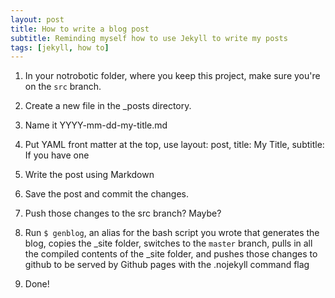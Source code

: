 ```yaml
---
layout: post
title: How to write a blog post
subtitle: Reminding myself how to use Jekyll to write my posts
tags: [jekyll, how to]
---
```


1. In your notrobotic folder, where you keep this project, make sure you're on the `src` branch.

2. Create a new file in the _posts directory.

3. Name it YYYY-mm-dd-my-title.md

4. Put YAML front matter at the top, use layout: post, title: My Title, subtitle: If you have one

5. Write the post using Markdown

6. Save the post and commit the changes.

7. Push those changes to the src branch? Maybe?

8. Run `$ genblog`, an alias for the bash script you wrote that generates the blog, copies the \_site folder, switches to the `master` branch, pulls in all the compiled contents of the \_site folder, and pushes those changes to github to be served by Github pages with the .nojekyll command flag

9. Done!
